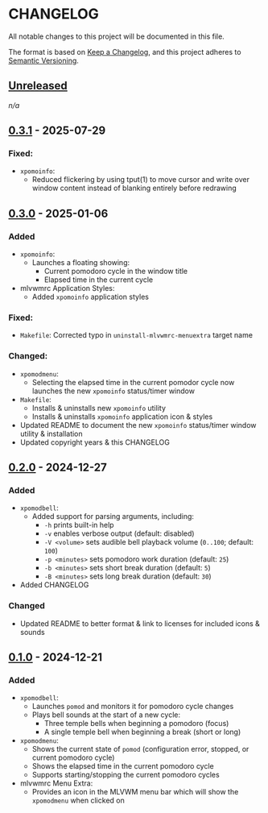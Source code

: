 # CHANGELOG

All notable changes to this project will be documented in this file.

The format is based on [Keep a Changelog](https://keepachangelog.com/en/1.1.0/),
and this project adheres to [Semantic Versioning](https://semver.org/spec/v2.0.0.html).

## [Unreleased]

_n/a_

## [0.3.1] - 2025-07-29

### Fixed:

* `xpomoinfo`:
    * Reduced flickering by using tput(1) to move cursor and write over window content instead of blanking entirely before redrawing

## [0.3.0] - 2025-01-06

### Added

* `xpomoinfo`:
    * Launches a floating showing:
        * Current pomodoro cycle in the window title
        * Elapsed time in the current cycle
* mlvwmrc Application Styles:
    * Added `xpomoinfo` application styles

### Fixed:

* `Makefile`: Corrected typo in `uninstall-mlvwmrc-menuextra` target name

### Changed:

* `xpomodmenu`:
    * Selecting the elapsed time in the current pomodor cycle now launches the new `xpomoinfo` status/timer window
* `Makefile`:
    * Installs & uninstalls new `xpomoinfo` utility
    * Installs & uninstalls `xpomoinfo` application icon & styles
* Updated README to document the new `xpomoinfo` status/timer window utility & installation
* Updated copyright years & this CHANGELOG

## [0.2.0] - 2024-12-27

### Added

* `xpomodbell`:
    * Added support for parsing arguments, including:
        * `-h` prints built-in help
        * `-v` enables verbose output (default: disabled)
        * `-V <volume>` sets audible bell playback volume (`0..100`; default: `100`)
        * `-p <minutes>` sets pomodoro work duration (default: `25`)
        * `-b <minutes>` sets short break duration (default: `5`)
        * `-B <minutes>` sets long break duration (default: `30`)
* Added CHANGELOG

### Changed

* Updated README to better format & link to licenses for included icons & sounds

## [0.1.0] - 2024-12-21

### Added

* `xpomodbell`:
    * Launches `pomod` and monitors it for pomodoro cycle changes
    * Plays bell sounds at the start of a new cycle:
        * Three temple bells when beginning a pomodoro (focus)
        * A single temple bell when beginning a break (short or long)
* `xpomodmenu`:
    * Shows the current state of `pomod` (configuration error, stopped, or current pomodoro cycle)
    * Shows the elapsed time in the current pomodoro cycle
    * Supports starting/stopping the current pomodoro cycles
* mlvwmrc Menu Extra:
    * Provides an icon in the MLVWM menu bar which will show the `xpomodmenu` when clicked on

[unreleased]: https://github.com/morgant/xpomodmenu/compare/0.3.1...main
[0.3.1]: https://github.com/morgant/xpomodmenu/compare/0.3...0.3.1
[0.3.0]: https://github.com/morgant/xpomodmenu/compare/0.2...0.3
[0.2.0]: https://github.com/morgant/xpomodmenu/compare/0.1...0.2
[0.1.0]: https://github.com/morgant/xpomodmenu/releases/tag/0.1
